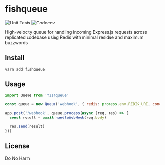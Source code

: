# fishqueue
![Unit Tests](https://github.com/darnfish/fishqueue/workflows/Unit%20Tests/badge.svg) ![Codecov](https://img.shields.io/codecov/c/gh/darnfish/fishqueue)

High-velocity queue for handling incoming Express.js requests across replicated codebase using Redis with minimal residue and maximum buzzwords

## Install
```
yarn add fishqueue
```

## Usage
```js
import Queue from 'fishqueue'

const queue = new Queue('webhook', { redis: process.env.REDIS_URI, concurrency: 3 })

app.post('/webhook', queue.process(async (req, res) => {
  const result = await handleWebHook(req.body)

  res.send(result)
}))
```

## License
Do No Harm
